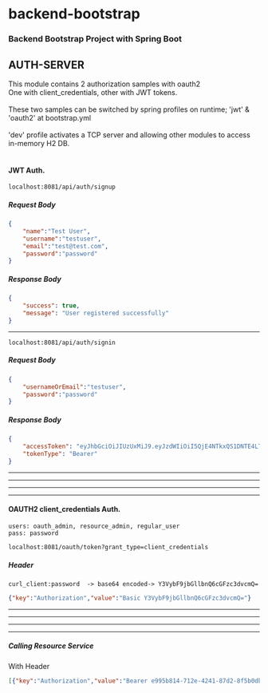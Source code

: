 # backend-bootstrap

### Backend Bootstrap Project with Spring Boot
## AUTH-SERVER


This module contains 2 authorization samples with oauth2<br/>
One with client_credentials, other with JWT tokens.<br/>
<br/>
These two samples can be switched by spring profiles on runtime; 'jwt' & 'oauth2' at bootstrap.yml
<br/><br/>
'dev' profile activates a TCP server and allowing other modules to access in-memory H2 DB.
<br/><br/>

#### JWT Auth.
```text
localhost:8081/api/auth/signup
```
##### Request Body
```json
{
    "name":"Test User",
    "username":"testuser",
    "email":"test@test.com",
    "password":"password"
}   
```

##### Response Body
```json
{
    "success": true,
    "message": "User registered successfully"
}
```

---

```text
localhost:8081/api/auth/signin
```
##### Request Body
```json
{
	"usernameOrEmail":"testuser",
	"password":"password"
} 
```

##### Response Body
```json
{
    "accessToken": "eyJhbGciOiJIUzUxMiJ9.eyJzdWIiOiI5QjE4NTkxQS1DNTE4LTRDREUtQkEzQi05QURDMzE0NUQ2NzciLCJpYXQiOjE1NDMzNDEyMzUsImV4cCI6MTU0Mzk0NjAzNX0.mc_jFyI-qqeGW3bLpC16wHR6Bg3lnvvJ5fGwysr8yCToT8LHAskIFxXsRdUsriCCzOqGevPqibncQqKi3Zb8CQ",
    "tokenType": "Bearer"
}
```

***
***
***
***

#### OAUTH2 client_credentials Auth.
```text
users: oauth_admin, resource_admin, regular_user
pass: password
```

```text
localhost:8081/oauth/token?grant_type=client_credentials
```

##### Header
```text
curl_client:password  -> base64 encoded-> Y3VybF9jbGllbnQ6cGFzc3dvcmQ=
```
```json
{"key":"Authorization","value":"Basic Y3VybF9jbGllbnQ6cGFzc3dvcmQ="}
```

***
***
***
***

##### Calling Resource Service

With Header
```json
[{"key":"Authorization","value":"Bearer e995b814-712e-4241-87d2-8f5b0db401e3"}]
```